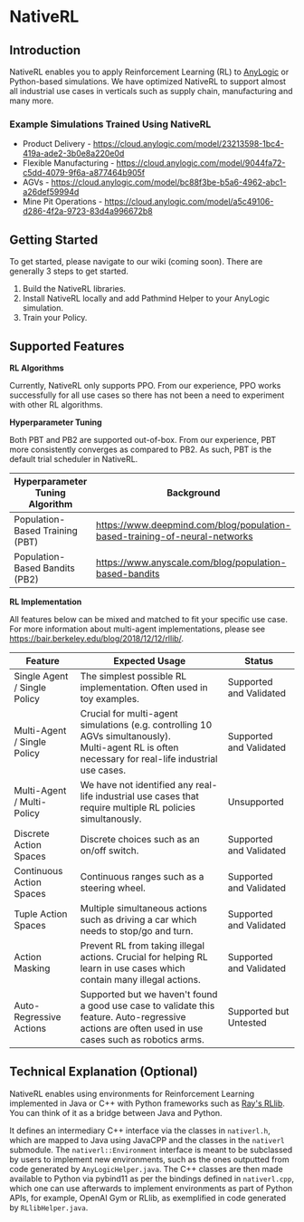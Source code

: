 # NativeRL

## Introduction

NativeRL enables you to apply Reinforcement Learning (RL) to [AnyLogic](https://www.anylogic.com/) or Python-based simulations. We have optimized NativeRL to support almost all industrial use cases in verticals such as supply chain, manufacturing and many more.

### Example Simulations Trained Using NativeRL

- Product Delivery - https://cloud.anylogic.com/model/23213598-1bc4-419a-ade2-3b0e8a220e0d
- Flexible Manufacturing - https://cloud.anylogic.com/model/9044fa72-c5dd-4079-9f6a-a877464b905f
- AGVs - https://cloud.anylogic.com/model/bc88f3be-b5a6-4962-abc1-a26def59994d
- Mine Pit Operations - https://cloud.anylogic.com/model/a5c49106-d286-4f2a-9723-83d4a996672b8

## Getting Started

To get started, please navigate to our wiki (coming soon). There are generally 3 steps to get started.

1. Build the NativeRL libraries.
2. Install NativeRL locally and add Pathmind Helper to your AnyLogic simulation.
3. Train your Policy.

## Supported Features

**RL Algorithms**

Currently, NativeRL only supports PPO. From our experience, PPO works successfully for all use cases so there has not been a need to experiment with other RL algorithms.

**Hyperparameter Tuning**

Both PBT and PB2 are supported out-of-box. From our experience, PBT more consistently converges as compared to PB2. As such, PBT is the default trial scheduler in NativeRL.

| Hyperparameter Tuning Algorithm | Background |
|---------------------------------|------------|
| Population-Based Training (PBT) | https://www.deepmind.com/blog/population-based-training-of-neural-networks      |
| Population-Based Bandits (PB2)  | https://www.anyscale.com/blog/population-based-bandits       |

**RL Implementation**

All features below can be mixed and matched to fit your specific use case. For more information about multi-agent implementations, please see https://bair.berkeley.edu/blog/2018/12/12/rllib/.

| Feature                      | Expected Usage                                                                                                                                            | Status                  |
|------------------------------|-----------------------------------------------------------------------------------------------------------------------------------------------------------|-------------------------|
| Single Agent / Single Policy | The simplest possible RL implementation. Often used in toy examples.                                                                                      | Supported and Validated |
| Multi-Agent / Single Policy  | Crucial for multi-agent simulations (e.g. controlling 10 AGVs simultanously). <br/> Multi-agent RL is often necessary for real-life industrial use cases. | Supported and Validated |
| Multi-Agent / Multi-Policy   | We have not identified any real-life industrial use cases that require multiple RL policies simultanously.                                                | Unsupported             |
| Discrete Action Spaces       | Discrete choices such as an on/off switch.                                                                                                                | Supported and Validated |
| Continuous Action Spaces     | Continuous ranges such as a steering wheel.                                                                                                               | Supported and Validated |
| Tuple Action Spaces          | Multiple simultaneous actions such as driving a car which needs to stop/go and turn.                                                                      | Supported and Validated |
| Action Masking               | Prevent RL from taking illegal actions. Crucial for helping RL learn in use cases which contain many illegal actions.                                     | Supported and Validated |
| Auto-Regressive Actions      | Supported but we haven't found a good use case to validate this feature. Auto-regressive actions are often used in use cases such as robotics arms.       | Supported but Untested  |

## Technical Explanation (Optional)

NativeRL enables using environments for Reinforcement Learning implemented in Java or C++ with Python frameworks such as [Ray's RLlib](https://docs.ray.io/en/latest/rllib/index.html). You can think of it as a bridge between Java and Python.

It defines an intermediary C++ interface via the classes in `nativerl.h`, which are mapped to Java using JavaCPP and the classes in the `nativerl` submodule. The `nativerl::Environment` interface is meant to be subclassed by users to implement new environments, such as the ones outputted from code generated by `AnyLogicHelper.java`. The C++ classes are then made available to Python via pybind11 as per the bindings defined in `nativerl.cpp`, which one can use afterwards to implement environments as part of Python APIs, for example, OpenAI Gym or RLlib, as exemplified in code generated by `RLlibHelper.java`.

